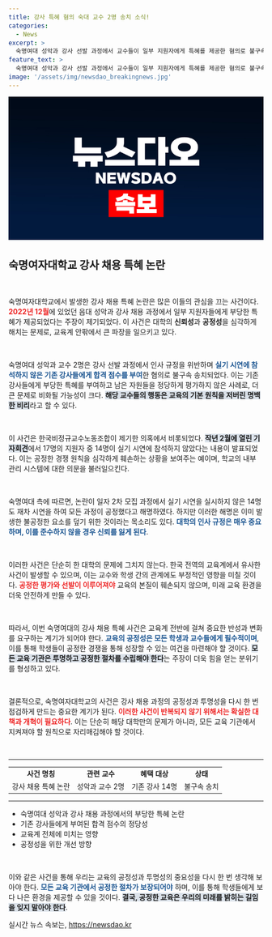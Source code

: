 ```yaml
---
title: 강사 특혜 혐의 숙대 교수 2명 송치 소식!
categories:
  - News
excerpt: >
  숙명여대 성악과 강사 선발 과정에서 교수들이 일부 지원자에게 특혜를 제공한 혐의로 불구속 송치됐다. 실기 시연에 불참한 강사에게 합격 점수를 준 의혹이 제기되어 논란이 커지고 있다.
feature_text: >
  숙명여대 성악과 강사 선발 과정에서 교수들이 일부 지원자에게 특혜를 제공한 혐의로 불구속 송치됐다. 실기 시연에 불참한 강사에게 합격 점수를 준 의혹이 제기되어 논란이 커지고 있다.
image: '/assets/img/newsdao_breakingnews.jpg'
---
```


<p><img src="/assets/img/newsdao_breakingnews.jpg" alt="ontimetimes 속보" /></p>

<h2 data-ke-size="size26">숙명여자대학교 강사 채용 특혜 논란</h2>

<p data-ke-size="size16">&nbsp;</p>

<p>숙명여자대학교에서 발생한 강사 채용 특혜 논란은 많은 이들의 관심을 끄는 사건이다. <b><span style="color: #ee2323;">2022년 12월</span></b>에 있었던 음대 성악과 강사 채용 과정에서 일부 지원자들에게 부당한 특혜가 제공되었다는 주장이 제기되었다. 이 사건은 대학의 <b>신뢰성</b>과 <b>공정성</b>을 심각하게 해치는 문제로, 교육계 안팎에서 큰 파장을 일으키고 있다. </p>

<p data-ke-size="size16">&nbsp;</p>

<p>숙명여대 성악과 교수 2명은 강사 선발 과정에서 인사 규정을 위반하며 <b><span style="color: #1a5490;">실기 시연에 참석하지 않은 기존 강사들에게 합격 점수를 부여</span></b>한 혐의로 불구속 송치되었다. 이는 기존 강사들에게 부당한 특혜를 부여하고 남은 자원들을 정당하게 평가하지 않은 사례로, 더 큰 문제로 비화될 가능성이 크다. <b><span style="background-color: #21538527;">해당 교수들의 행동은 교육의 기본 원칙을 저버린 명백한 비리</span></b>라고 할 수 있다.</p>

<p data-ke-size="size16">&nbsp;</p>

<p>이 사건은 한국비정규교수노동조합이 제기한 의혹에서 비롯되었다. <b><span style="background-color: #21538527;">작년 2월에 열린 기자회견</span></b>에서 17명의 지원자 중 14명이 실기 시연에 참석하지 않았다는 내용이 발표되었다. 이는 공정한 경쟁 원칙을 심각하게 훼손하는 상황을 보여주는 예이며, 학교의 내부 관리 시스템에 대한 의문을 불러일으킨다.</p>

<p data-ke-size="size16">&nbsp;</p>

<p>숙명여대 측에 따르면, 논란이 일자 2차 모집 과정에서 실기 시연을 실시하지 않은 14명도 재차 시연을 하여 모든 과정이 공정했다고 해명하였다. 하지만 이러한 해명은 이미 발생한 불공정한 요소를 덮기 위한 것이라는 목소리도 있다. <b><span style="color: #1a5490;">대학의 인사 규정은 매우 중요하며, 이를 준수하지 않을 경우 신뢰를 잃게 된다</span></b>.</p>

<p data-ke-size="size16">&nbsp;</p>

<p>이러한 사건은 단순히 한 대학의 문제에 그치지 않는다. 한국 전역의 교육계에서 유사한 사건이 발생할 수 있으며, 이는 교수와 학생 간의 관계에도 부정적인 영향을 미칠 것이다. <b><span style="color: #ee2323;">공정한 평가와 선발이 이루어져야</span></b> 교육의 본질이 훼손되지 않으며, 미래 교육 환경을 더욱 안전하게 만들 수 있다.</p>

<p data-ke-size="size16">&nbsp;</p>

<p>따라서, 이번 숙명여대의 강사 채용 특혜 사건은 교육계 전반에 걸쳐 중요한 반성과 변화를 요구하는 계기가 되어야 한다. <b><span style="color: #1a5490;">교육의 공정성은 모든 학생과 교수들에게 필수적이며</span></b>, 이를 통해 학생들이 공정한 경쟁을 통해 성장할 수 있는 여건을 마련해야 할 것이다. <b><span style="background-color: #21538527;">모든 교육 기관은 투명하고 공정한 절차를 수립해야 한다</span></b>는 주장이 더욱 힘을 얻는 분위기를 형성하고 있다.</p>

<p data-ke-size="size16">&nbsp;</p>

<p>결론적으로, 숙명여자대학교의 사건은 강사 채용 과정의 공정성과 투명성을 다시 한 번 점검하게 만드는 중요한 계기가 된다. <b><span style="color: #ee2323;">이러한 사건이 반복되지 않기 위해서는 확실한 대책과 개혁이 필요하다</span></b>. 이는 단순히 해당 대학만의 문제가 아니라, 모든 교육 기관에서 지켜져야 할 원칙으로 자리매김해야 할 것이다.</p>

<p data-ke-size="size16">&nbsp;</p>

<hr />

<table style="width: 100%;">
    <tr>
        <td style="text-align: center; height: 17px;"><b>사건 명칭</b></td>
        <td style="text-align: center; height: 17px;"><b>관련 교수</b></td>
        <td style="text-align: center; height: 17px;"><b>혜택 대상</b></td>
        <td style="text-align: center; height: 17px;"><b>상태</b></td>
    </tr>
    <tr>
        <td style="text-align: center; height: 17px;">강사 채용 특혜 논란</td>
        <td style="text-align: center; height: 17px;">성악과 교수 2명</td>
        <td style="text-align: center; height: 17px;">기존 강사 14명</td>
        <td style="text-align: center; height: 17px;">불구속 송치</td>
    </tr>
</table>

<hr />

<ul>
    <li>숙명여대 성악과 강사 채용 과정에서의 부당한 특혜 논란</li>
    <li>기존 강사들에게 부여된 합격 점수의 정당성</li>
    <li>교육계 전체에 미치는 영향</li>
    <li>공정성을 위한 개선 방향</li>
</ul> 

<p data-ke-size="size16">&nbsp;</p>

<p>이와 같은 사건을 통해 우리는 교육의 공정성과 투명성의 중요성을 다시 한 번 생각해 보아야 한다. <b><span style="color: #1a5490;">모든 교육 기관에서 공정한 절차가 보장되어야</span></b> 하며, 이를 통해 학생들에게 보다 나은 환경을 제공할 수 있을 것이다. <b><span style="background-color: #21538527;">결국, 공정한 교육은 우리의 미래를 밝히는 길임을 잊지 말아야 한다</span></b>.</p>
실시간 뉴스 속보는, <a href="https://newsdao.kr" rel="dofollow">https://newsdao.kr</a>


